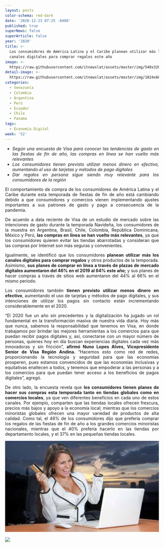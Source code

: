 ```yaml
---
layout: posts
color-schema: red-dark
date: '2020-12-23 07:25 -0400'
published: true
superNews: false
superArticle: false
year: '2020'
title: >-
  Los consumidores de América Latina y el Caribe planean utilizar más los
  canales digitales para comprar regalos este año
image: >-
  https://raw.githubusercontent.com/itnewslat/assets/master/img/540x320/Consumidor-p.jpg
detail-image: >-
  https://raw.githubusercontent.com/itnewslat/assets/master/img/1024x680/Consumidor-g.jpg
categories:
  - Venezuela
  - Colombia
  - Argentina
  - Perú
  - Ecuador
  - Chile
  - Panama
tags:
  - Economía Digital
week: '52'
---
```

<ul style="text-align: justify;">
	<li><em>Según una encuesta de Visa para conocer las tendencias de gasto en las fiestas de fin de año, las compras en línea se han vuelto más relevantes</em></li>
	<li><em>Los consumidores tienen previsto utilizar menos dinero en efectivo, aumentando el uso de tarjetas y métodos de pago digitales</em></li>
	<li><em>Dar regalos en persona sigue siendo muy relevante para los consumidores de la región</em></li>
</ul>
<p style="text-align: justify;">El comportamiento de compra de los consumidores de América Latina y el Caribe durante esta temporada de fiestas de fin de año está cambiando debido a que consumidores y comercios vienen implementando ajustes importantes a sus patrones de gasto y pago a consecuencia de la pandemia.</p>
<p style="text-align: justify;">De acuerdo a data reciente de Visa de un estudio de mercado sobre las intenciones de gasto durante la temporada Navideña, los consumidores de la muestra en Argentina, Brasil, Chile, Colombia, República Dominicana, México y Perú, <strong>las compras en línea se han vuelto más relevantes</strong>, ya que los consumidores quieren evitar las tiendas abarrotadas y consideran que las compras por Internet son más seguras y convenientes.</p>
<p style="text-align: justify;">Igualmente, se identificó que los consumidores <strong>planean utilizar más los canales digitales para comprar regalos</strong> y otros productos de la temporada. Asimismo, <strong>sus planes de comprar en línea a través de plazas de mercado digitales aumentaron del 46% en el 2019 al 64% este año;</strong> y sus planes de hacer compras a través de sitios web aumentaron del 44% al 66% en el mismo período.</p>
<p style="text-align: justify;">Los consumidores también <strong>tienen previsto utilizar menos dinero en efectivo</strong>, aumentando el uso de tarjetas y métodos de pago digitales, y sus intenciones de utilizar los pagos sin contacto están incrementando considerablemente en el 2020.</p>
<p style="text-align: justify;">“El 2020 fue un año sin precedentes y la digitalización ha jugado un rol fundamental en la transformación masiva de nuestra vida diaria. Hoy más que nunca, sabemos la responsabilidad que tenemos en Visa, en donde trabajamos por brindar las mejores herramientas a los comercios para que puedan recibir pagos digitales y, así, conectarse con un mayor número de personas, quienes hoy en día buscan experiencias digitales cada vez más innovadoras y sin fricción”, <strong>afirmó Nuno Lopes Alves, Vicepresidente Senior de Visa Región Andina. </strong> “Hacemos esto como red de redes, proporcionando la tecnología y seguridad para que las economías prosperen, pues estamos convencidos de que las economías inclusivas y equitativas enaltecen a todos, y tenemos que empoderar a las personas y a los comercios para que puedan tener acceso a los beneficios de pagos digitales”, agregó.</p>
<p style="text-align: justify;">De otro lado, la encuesta revela que <strong>los consumidores tienen planes de hacer sus compras esta temporada tanto en tiendas globales como en comercios locales</strong>, ya que ven diferentes beneficios en cada uno de estos canales. Por ejemplo, comparten que las tiendas locales ofrecen frescura, precios más bajos y apoyo a la economía local; mientras que los comercios minoristas globales ofrecen una mayor variedad de productos de alta calidad. Como tal, el 46% de los consumidores dijo que prefería comprar los regalos de las fiestas de fin de año a los grandes comercios minoristas nacionales, mientras que el 40% prefería hacerlo en las tiendas por departamento locales, y el 37% en las pequeñas tiendas locales.</p>

![](https://raw.githubusercontent.com/itnewslat/assets/master/img/540x320/Consumidor-p.jpg)

<img src="https://tracker.metricool.com/c3po.jpg?hash=56f88a41e39ab42c063cc51676587a04"/>

